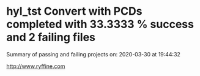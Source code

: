 # hyl_tst Convert with PCDs completed with 33.3333 % success and 2 failing files

Summary of passing and failing projects on: 2020-03-30 at 19:44:32

http://www.ryffine.com
